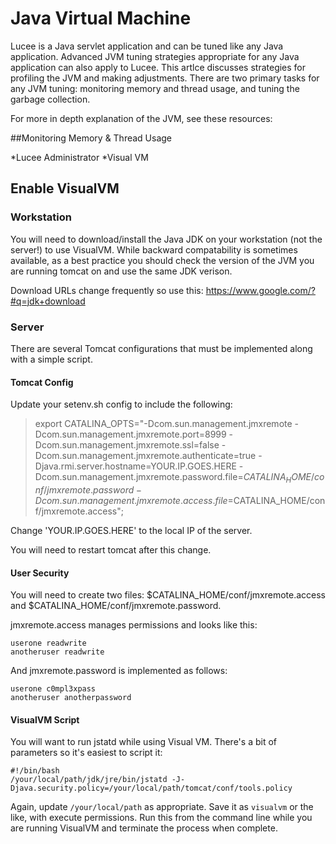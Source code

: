 # Java Virtual Machine

Lucee is a Java servlet application and can be tuned like any Java application. Advanced JVM tuning strategies appropriate for any Java application can also apply to Lucee. This artlce discusses strategies for profiling the JVM and making adjustments. There are two primary tasks for any JVM tuning: monitoring memory and thread usage, and tuning the garbage collection.

For more in depth explanation of the JVM, see these resources:


##Monitoring Memory & Thread Usage



*Lucee Administrator
*Visual VM

## Enable VisualVM

### Workstation
You will need to download/install the Java JDK on your workstation (not the server!) to use VisualVM. While backward compatability is sometimes available, as a best practice you should check the version of the JVM you are running tomcat on and use the same JDK verison.

Download URLs change frequently so use this: https://www.google.com/?#q=jdk+download

### Server
There are several Tomcat configurations that must be implemented along with a simple script.
#### Tomcat Config
Update your setenv.sh config to include the following:

>export CATALINA_OPTS="-Dcom.sun.management.jmxremote -Dcom.sun.management.jmxremote.port=8999 -Dcom.sun.management.jmxremote.ssl=false -Dcom.sun.management.jmxremote.authenticate=true -Djava.rmi.server.hostname=YOUR.IP.GOES.HERE -Dcom.sun.management.jmxremote.password.file=$CATALINA_HOME/conf/jmxremote.password -Dcom.sun.management.jmxremote.access.file=$CATALINA_HOME/conf/jmxremote.access";

Change 'YOUR.IP.GOES.HERE' to the local IP of the server.

You will need to restart tomcat after this change.
#### User Security
You will need to create two files: $CATALINA_HOME/conf/jmxremote.access and $CATALINA_HOME/conf/jmxremote.password. 

jmxremote.access manages permissions and looks like this:
```
userone readwrite
anotheruser readwrite
```
And jmxremote.password is implemented as follows:
```
userone c0mpl3xpass
anotheruser anotherpassword
```

#### VisualVM Script
You will want to run jstatd while using Visual VM. There's a bit of parameters so it's easiest to script it:
```
#!/bin/bash
/your/local/path/jdk/jre/bin/jstatd -J-Djava.security.policy=/your/local/path/tomcat/conf/tools.policy
```
Again, update `/your/local/path` as appropriate. Save it as `visualvm` or the like, with execute permissions. Run this from the command line while you are running VisualVM and terminate the process when complete.
